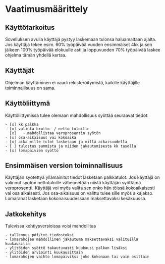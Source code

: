 # Vaatimusmäärittely

## Käyttötarkoitus

Sovelluksen avulla käyttäjä pystyy laskemaan tulonsa haluamaltaan ajalta. Jos käyttäjä tekee esim. 60% työpäivää
vuoden ensimmäiset 4kk ja sen jälkeen 100% työpäivää elokuulle asti ja loppuvuoden 70% työpäivää laskee ohjelma tämän yhdellä kertaa. 

## Käyttäjät

Ohjelman käyttäminen ei vaadi rekisteröitymistä, kaikille käyttäjille toiminnallisuus on sama. 

## Käyttöliittymä

Käyttöliittymissä tulee olemaan mahdollisuus syöttää seuraavat tiedot: 
	
	- [x] kk palkka						 
	- [x] valinta brutto- / netto tuloille
	  [x]	- mahdollistaa veroprosentin syötön 
	- [x] osa-aikaisuus vai kokoaika
	- [x] aika mille tulot lasketaan ja millä aikaisuudella
	- [ ] tulostus summista ja niiden jakautumisesta kk tasolla
	- [x] lomapäivien syöttö

## Ensimmäisen version toiminnallisuus 

Käyttäjän syötettyä yllämainitut tiedot lasketaan palkkatulot.
Jos käyttäjä on valinnut syötön nettotuloille vähennetään niistä käyttäjän syöttämä veroprosentti.
Käyttäjä voi myös valita sen onko hän töissä kokoaikaisesti vai osa aikaisesti. Jos osa-aikaisuus on valittu
tulee sille myös aikajakso.
Lomarahat lasketaan kokonaisuudessaan maksettavaksi kesäkuussa.


## Jatkokehitys 

Tulevissa kehtiysversioissa voisi mahdollitaa
	
	- tallennus pdf/txt tiedostoksi
	- lomarahojen mahdollinen jakautuma maksettavaksi valituilla kuukausilla
	- ylitöiden syöttö takautuvasti kuukausi palkan lisäksi
	- ylitöiden arviointi kuukausittain
	- lomarahojen vaihto lomapäiviksi joko kokonaan tai vain osittain     
  
